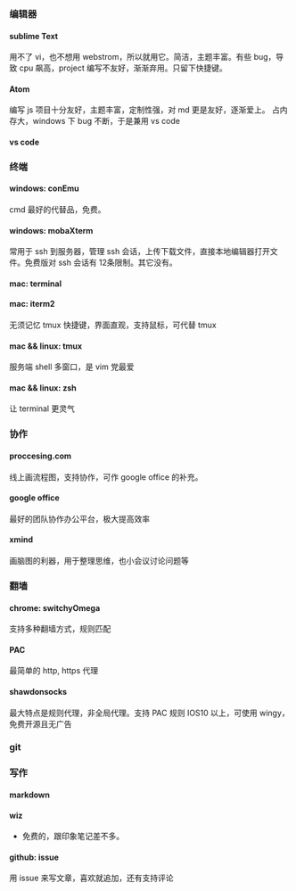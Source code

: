 ### 编辑器
#### sublime Text
用不了 vi，也不想用 webstrom，所以就用它。简洁，主题丰富。有些 bug，导致 cpu 飙高，project 编写不友好，渐渐弃用。只留下快捷键。

#### Atom
编写 js 项目十分友好，主题丰富，定制性强，对 md 更是友好，逐渐爱上。
占内存大，windows 下 bug 不断，于是兼用 vs code

#### vs code


### 终端

#### windows: conEmu
cmd 最好的代替品，免费。
#### windows: mobaXterm
常用于 ssh 到服务器，管理 ssh 会话，上传下载文件，直接本地编辑器打开文件。免费版对 ssh 会话有 12条限制。其它没有。

#### mac: terminal

#### mac: iterm2
无须记忆 tmux 快捷键，界面直观，支持鼠标，可代替 tmux

#### mac && linux: tmux
服务端 shell 多窗口，是 vim 党最爱

#### mac && linux: zsh
让 terminal 更灵气

### 协作

#### proccesing.com
线上画流程图，支持协作，可作 google office 的补充。

#### google office
最好的团队协作办公平台，极大提高效率

#### xmind
画脑图的利器，用于整理思维，也小会议讨论问题等

### 翻墙
#### chrome: switchyOmega
支持多种翻墙方式，规则匹配
#### PAC
最简单的 http, https 代理

#### shawdonsocks
最大特点是规则代理，非全局代理。支持 PAC 规则
IOS10 以上，可使用 wingy，免费开源且无广告

### git

### 写作

#### markdown

#### wiz
- 免费的，跟印象笔记差不多。

#### github: issue
用 issue 来写文章，喜欢就追加，还有支持评论
